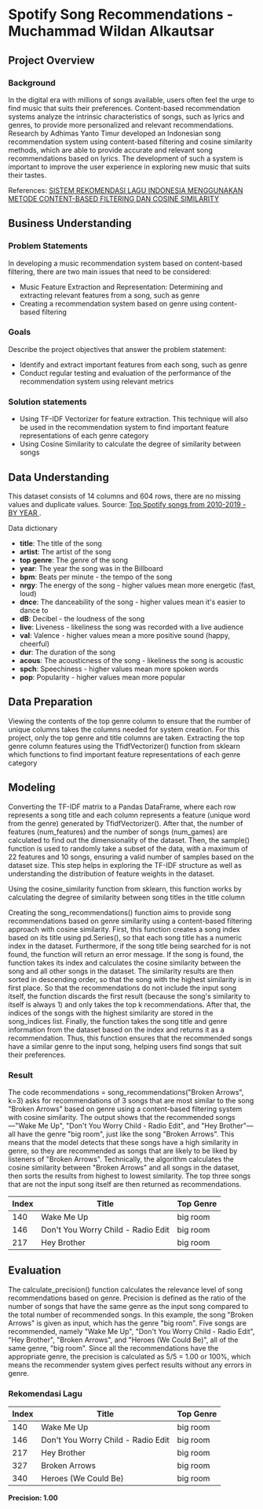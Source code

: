 # Spotify Song Recommendations - Muchammad Wildan Alkautsar
## Project Overview
### Background
In the digital era with millions of songs available, users often feel the urge to find music that suits their preferences. Content-based recommendation systems analyze the intrinsic characteristics of songs, such as lyrics and genres, to provide more personalized and relevant recommendations. Research by Adhimas Yanto Timur developed an Indonesian song recommendation system using content-based filtering and cosine similarity methods, which are able to provide accurate and relevant song recommendations based on lyrics. The development of such a system is important to improve the user experience in exploring new music that suits their tastes. 

References:
[SISTEM REKOMENDASI LAGU INDONESIA MENGGUNAKAN METODE CONTENT-BASED FILTERING DAN COSINE SIMILARITY](https://journal.eng.unila.ac.id/index.php/jitet/article/view/5949)

## Business Understanding
### Problem Statements
In developing a music recommendation system based on content-based filtering, there are two main issues that need to be considered:
- Music Feature Extraction and Representation: Determining and extracting relevant features from a song, such as genre
- Creating a recommendation system based on genre using content-based filtering

### Goals
Describe the project objectives that answer the problem statement:
- Identify and extract important features from each song, such as genre
- Conduct regular testing and evaluation of the performance of the recommendation system using relevant metrics

### Solution statements
- Using TF-IDF Vectorizer for feature extraction. This technique will also be used in the recommendation system to find important feature representations of each genre category
- Using Cosine Similarity to calculate the degree of similarity between songs

## Data Understanding
This dataset consists of 14 columns and 604 rows, there are no missing values ​​and duplicate values.
Source: [Top Spotify songs from 2010-2019 - BY YEAR
](https://www.kaggle.com/datasets/leonardopena/top-spotify-songs-from-20102019-by-year).

Data dictionary
- **title**: The title of the song  
- **artist**: The artist of the song  
- **top genre**: The genre of the song  
- **year**: The year the song was in the Billboard  
- **bpm**: Beats per minute - the tempo of the song  
- **nrgy**: The energy of the song - higher values mean more energetic (fast, loud)  
- **dnce**: The danceability of the song - higher values mean it's easier to dance to  
- **dB**: Decibel - the loudness of the song  
- **live**: Liveness - likeliness the song was recorded with a live audience  
- **val**: Valence - higher values mean a more positive sound (happy, cheerful)  
- **dur**: The duration of the song  
- **acous**: The acousticness of the song - likeliness the song is acoustic  
- **spch**: Speechiness - higher values mean more spoken words  
- **pop**: Popularity - higher values mean more popular  

## Data Preparation
Viewing the contents of the top genre column to ensure that the number of unique columns
takes the columns needed for system creation. For this project, only the top genre and title columns are taken.
Extracting the top genre column features using the TfidfVectorizer() function from sklearn which functions to find important feature representations of each genre category

## Modeling
Converting the TF-IDF matrix to a Pandas DataFrame, where each row represents a song title and each column represents a feature (unique word from the genre) generated by TfidfVectorizer(). After that, the number of features (num_features) and the number of songs (num_games) are calculated to find out the dimensionality of the dataset. Then, the sample() function is used to randomly take a subset of the data, with a maximum of 22 features and 10 songs, ensuring a valid number of samples based on the dataset size. This step helps in exploring the TF-IDF structure as well as understanding the distribution of feature weights in the dataset.

Using the cosine_similarity function from sklearn, this function works by calculating the degree of similarity between song titles in the title column

Creating the song_recommendations() function aims to provide song recommendations based on genre similarity using a content-based filtering approach with cosine similarity. First, this function creates a song index based on its title using pd.Series(), so that each song title has a numeric index in the dataset. Furthermore, if the song title being searched for is not found, the function will return an error message. If the song is found, the function takes its index and calculates the cosine similarity between the song and all other songs in the dataset. The similarity results are then sorted in descending order, so that the song with the highest similarity is in first place.
So that the recommendations do not include the input song itself, the function discards the first result (because the song's similarity to itself is always 1) and only takes the top k recommendations. After that, the indices of the songs with the highest similarity are stored in the song_indices list. Finally, the function takes the song title and genre information from the dataset based on the index and returns it as a recommendation. Thus, this function ensures that the recommended songs have a similar genre to the input song, helping users find songs that suit their preferences.

### Result
The code recommendations = song_recommendations("Broken Arrows", k=3) asks for recommendations of 3 songs that are most similar to the song "Broken Arrows" based on genre using a content-based filtering system with cosine similarity.
The output shows that the recommended songs—"Wake Me Up", "Don't You Worry Child - Radio Edit", and "Hey Brother"—all have the genre "big room", just like the song "Broken Arrows". This means that the model detects that these songs have a high similarity in genre, so they are recommended as songs that are likely to be liked by listeners of "Broken Arrows".
Technically, the algorithm calculates the cosine similarity between "Broken Arrows" and all songs in the dataset, then sorts the results from highest to lowest similarity. The top three songs that are not the input song itself are then returned as recommendations.

| Index | Title                                 | Top Genre |
|-------|---------------------------------------|-----------|
| 140   | Wake Me Up                            | big room  |
| 146   | Don't You Worry Child - Radio Edit    | big room  |
| 217   | Hey Brother                           | big room  |


## Evaluation
The calculate_precision() function calculates the relevance level of song recommendations based on genre. Precision is defined as the ratio of the number of songs that have the same genre as the input song compared to the total number of recommended songs. In this example, the song "Broken Arrows" is given as input, which has the genre "big room". Five songs are recommended, namely "Wake Me Up", "Don't You Worry Child - Radio Edit", "Hey Brother", "Broken Arrows", and "Heroes (We Could Be)", all of the same genre, "big room". Since all the recommendations have the appropriate genre, the precision is calculated as 5/5 = 1.00 or 100%, which means the recommender system gives perfect results without any errors in genre.

### Rekomendasi Lagu
| Index | Title                                 | Top Genre |
|-------|---------------------------------------|-----------|
| 140   | Wake Me Up                            | big room  |
| 146   | Don't You Worry Child - Radio Edit    | big room  |
| 217   | Hey Brother                           | big room  |
| 327   | Broken Arrows                         | big room  |
| 340   | Heroes (We Could Be)                  | big room  |
**Precision: 1.00**


